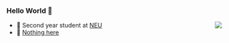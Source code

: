 ### Hello World 👋

<img align="right" src="https://github-readme-stats.vercel.app/api/top-langs/?username=ivalkshfoeif&layout=compact" />



- 🍻 Second year student at [NEU](http://catalog.northeastern.edu/graduate/engineering/multidisciplinary/information-systems-msis/)
- 🍺 [Nothing here](https://ivalkshfoeif.github.io/)


